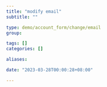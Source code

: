 ```yaml
---
title: "modify email"
subtitle: ""

type: demo/account_form/change/email
group:

tags: []
categories: []

aliases:

date: "2023-03-28T00:00:28+08:00"

---
```


